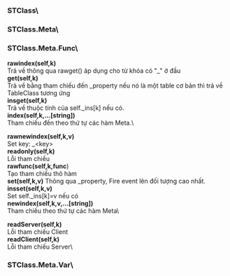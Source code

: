 ### STClass\
### STClass.Meta\

### STClass.Meta.Func\
**rawindex(self,k)**\
Trả về thông qua rawget() áp dụng cho từ khóa có "\_" ở đầu\
**get(self,k)**\
Trả về bằng tham chiếu đến \_property nếu nó là một table cơ bản thì trả về TableClass tương ứng\
**insget(self,k)**\
Trả về thuộc tính của self.\_ins[k] nếu có.\
**index(self,k,...[string])**\
Tham chiếu đến theo thứ tự các hàm Meta.\

**rawnewindex(self,k,v)** \
Set key: \_\<key>\
**readonly(self,k)** \
Lỗi tham chiếu\
**rawfunc(self,k,func**) \
Tạo tham chiếu thô hàm\
**set(self,k,v)** 
Thông qua \_property, Fire event lên đối tượng cao nhất.\
**insset(self,k,v)**\
Set self.\_ins[k]=v nếu có\
**newindex(self,k,v,...[string])** \
Tham chiếu theo thứ tự các hàm Meta\

**readServer(self,k)** \
Lỗi tham chiếu Client\
**readClient(self,k)** \
Lỗi tham chiếu Server\
  
### STClass.Meta.Var\
